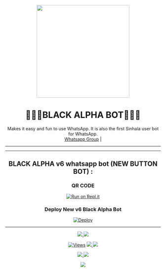 <div align="center">
  <img src="https://i.ibb.co/r3wmpwr/LOGO.jpg" width="300" height="300">
  <h1>🎅🏼💎BLACK ALPHA BOT🎅🏼💎</h1>
</div>
<p align="center">
    Makes it easy and fun to use WhatsApp. It is also the first Sinhala user bot for WhatsApp.
    <br>
        <a href="https://chat.whatsapp.com/FufFv6v1M288le5TopCNMQ">Whatsapp Group</a> |
        
</p>

----
<div align="center">
	

----
<div align="center">
	<h2>BLACK  ALPHA v6 whatsapp bot (NEW BUTTON BOT) :</h1>
	
### QR CODE
[![Run on Repl.it](https://repl.it/badge/github/quiec/whatsasena)](https://replit.com/@timashabuddila/Black-Alpha-QR-Code-#package-lock.json)

### Deploy New v6 Black Alpha Bot
[![Deploy](https://www.herokucdn.com/deploy/button.svg)](https://heroku.com/deploy?template=https://github.com/timashabu/BLACK-ALPHA)
</div>

----

<p align="center">
  <a href="">
    <img src="https://img.shields.io/docker/pulls/blackamda/queenamdi?style=flat-square&label=Docker+Pulls">
  </a>
  <a href="https://github.com/BlackAmda/QueenAmdi">
    <img src="https://img.shields.io/docker/image-size/blackamda/queenamdi?style=flat-square&logo=github&label=Image Size">
    
  </a>
</p>

<p align="center">

  <a href="https://github.com/BlackAmda/QueenAmdi">
    <img src="https://hits.seeyoufarm.com/api/count/incr/badge.svg?url=https%3A%2F%2Fgithub.com%2FBlackAmda%2FQueenAmdi&count_bg=%2379C83D&title_bg=%23555555&icon=gitpod.svg&icon_color=%23E7E7E7&title=Views&edge_flat=false" alt="Views"/></a>
  
  </a>
  <a href="https://github.com/BlackAmda/QueenAmdi/fork">
    <img src="https://img.shields.io/github/forks/BlackAmda/QueenAmdi?label=Fork&style=social">
    
  </a>
  <a href="https://github.com/BlackAmda/QueenAmdi/stargazers">
    <img src="https://img.shields.io/github/stars/BlackAmda/QueenAmdi?style=social">
  </a>
</p>
</a>
</a><a href="httsp://github.com/BlackAmda/QueenAmdi">
    <img src="https://img.shields.io/github/languages/top/BlackAmda/QueenAmdi?color=purple&label=Javascript&style=plastic">
</a><a href="httsp://github.com/BlackAmda/QueenAmdi">
    <img src="https://img.shields.io/static/v1?label=Author&message=M.R%20TIMA&color=purple&style=plastic">

  </a>
  </p>
 <p align="center">
  <a href="https://wa.me/94773585511">
    <img src="https://img.shields.io/badge/Contact%20Me%20On%20Whatsapp-Black%20Alpha%20Bot-purple&style=plastic">

  </a>
</p>
 





